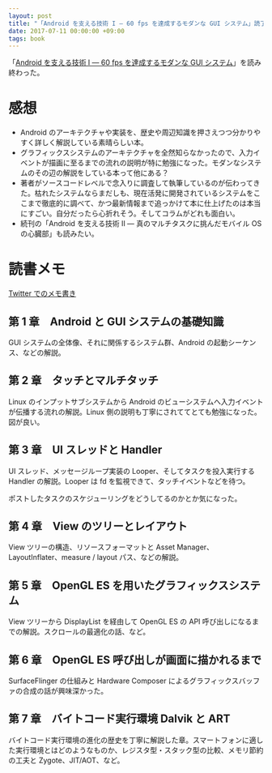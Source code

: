 ```yaml
---
layout: post
title: "「Android を支える技術 I ― 60 fps を達成するモダンな GUI システム」読了"
date: 2017-07-11 00:00:00 +09:00
tags: book
---
```


「[Android を支える技術 I ― 60 fps を達成するモダンな GUI システム](http://gihyo.jp/book/2017/978-4-7741-8759-4)」を読み終わった。

# 感想

- Android のアーキテクチャや実装を、歴史や周辺知識を押さえつつ分かりやすく詳しく解説している素晴らしい本。
- グラフィックスシステムのアーキテクチャを全然知らなかったので、入力イベントが描画に至るまでの流れの説明が特に勉強になった。モダンなシステムのその辺の解説をしている本って他にある？
- 著者がソースコードレベルで念入りに調査して執筆しているのが伝わってきた。枯れたシステムならまだしも、現在活発に開発されているシステムをここまで徹底的に調べて、かつ最新情報まで追っかけて本に仕上げたのは本当にすごい。自分だったら心折れそう。そしてコラムがどれも面白い。
- 続刊の「Android を支える技術 II ― 真のマルチタスクに挑んだモバイル OS の心臓部」も読みたい。

# 読書メモ

[Twitter でのメモ書き](https://twitter.com/nhiroki_/status/854652413696917506)

## 第 1 章　Android と GUI システムの基礎知識

GUI システムの全体像、それに関係するシステム群、Android の起動シーケンス、などの解説。

## 第 2 章　タッチとマルチタッチ

Linux のインプットサブシステムから Android のビューシステムへ入力イベントが伝播する流れの解説。Linux 側の説明も丁寧にされててとても勉強になった。図が良い。

## 第 3 章　UI スレッドと Handler

UI スレッド、メッセージループ実装の Looper、そしてタスクを投入実行する Handler の解説。Looper は fd を監視できて、タッチイベントなどを待つ。

ポストしたタスクのスケジューリングをどうしてるのかとか気になった。

## 第 4 章　View のツリーとレイアウト

View ツリーの構造、リソースフォーマットと Asset Manager、LayoutInflater、measure / layout パス、などの解説。

## 第 5 章　OpenGL ES を用いたグラフィックスシステム

View ツリーから DisplayList を経由して OpenGL ES の API 呼び出しになるまでの解説。スクロールの最適化の話、など。

## 第 6 章　OpenGL ES 呼び出しが画面に描かれるまで

SurfaceFlinger の仕組みと Hardware Composer によるグラフィックスバッファの合成の話が興味深かった。

## 第 7 章　バイトコード実行環境 Dalvik と ART

バイトコード実行環境の進化の歴史を丁寧に解説した章。スマートフォンに適した実行環境とはどのようなものか、レジスタ型・スタック型の比較、メモリ節約の工夫と Zygote、JIT/AOT、など。
